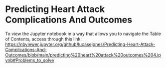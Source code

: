# Predicting Heart Attack Complications And Outcomes
To view the Jupyter notebook in a way that allows you to navigate the Table of Contents, access through this link: https://nbviewer.jupyter.org/github/lucasejones/Predicting-Heart-Attack-Complications-And-Outcomes/blob/main/predicting%20heart%20attack%20outcomes%204.ipynb#Problems_to_solve
